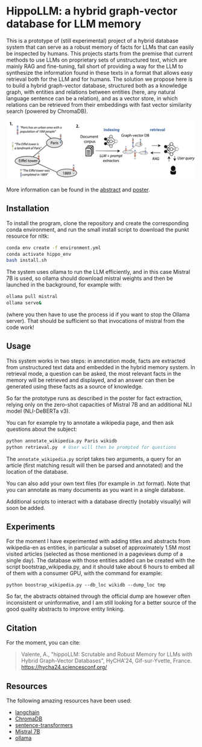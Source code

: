 # HippoLLM: a hybrid graph-vector database for LLM memory

This is a prototype of (still experimental) project of a hybrid database system that can serve as a robust memory of facts for LLMs that can easily be inspected by humans. This projects starts from the premise that current methods to use LLMs on proprietary sets of unstructured text, which are mainly RAG and fine-tuning, fall short of providing a way for the LLM to synthesize the information found in these texts in a format that allows easy retrieval both for the LLM and for humans. The solution we propose here is to build a hybrid graph-vector database, structured both as a knowledge graph, with entities and relations between entities (here, any natural language sentence can be a relation), and as a vector store, in which relations can be retrieved from their embeddings with fast vector similarity search (powered by ChromaDB).

![Figure 1](assets/hippofig.jpg?raw=True)

More information can be found in the [abstract](assets/abstract_hycha24_1.pdf) and [poster](assets/poster.pdf).

## Installation
To install the program, clone the repository and create the corresponding conda environment, and run the small install script to download the punkt resource for nltk:

```sh
conda env create -f environment.yml
conda activate hippo_env
bash install.sh
```

The system uses ollama to run the LLM efficiently, and in this case Mistral 7B is used, so ollama should download mistral weights and then be launched in the background, for example with:
```sh
ollama pull mistral
ollama serve&
```
(where you then have to use the process id if you want to stop the Ollama server). That should be sufficient so that invocations of mistral from the code work! 

## Usage
This system works in two steps: in annotation mode, facts are extracted from unstructured text data and embedded in the hybrid memory system. In retrieval mode, a question can be asked, the most relevant facts in the memory will be retrieved and displayed, and an answer can then be generated using these facts as a source of knowledge.

So far the prototype runs as described in the poster for fact extraction, relying only on the zero-shot capacities of Mistral 7B and an additional NLI model (NLI-DeBERTa v3).

You can for example try to annotate a wikipedia page, and then ask questions about the subject:
```sh
python annotate_wikipedia.py Paris wikidb
python retrieval.py  # User will then be prompted for questions
```

The `annotate_wikipedia.py` script takes two arguments, a query for an article (first matching result will then be parsed and annotated) and the location of the database.

You can also add your own text files (for example in .txt format). Note that you can annotate as many documents as you want in a single database.

Additional scripts to interact with a database directly (notably visually) will soon be added.

## Experiments
For the moment I have experimented with adding titles and abstracts from wikipedia-en as entities, in particular a subset of approximately 1.5M most visited articles (selected as those mentioned in a pageviews dump of a single day). The database with those entities added can be created with the script bootstrap_wikipedia.py, and it should take about 6 hours to embed all of them with a consumer GPU, with the command for example:
```
python boostrap_wikipedia.py --db_loc wikidb --dump_loc tmp
```

So far, the abstracts obtained through the official dump are however often inconsistent or uninformative, and I am still looking for a better source of the good quality abstracts to improve entity linking.

## Citation
For the moment, you can cite:

> Valente, A., "hippoLLM: Scrutable and Robust Memory for LLMs with Hybrid Graph-Vector Databases", HyCHA'24, Gif-sur-Yvette, France. https://hycha24.sciencesconf.org/ 

## Resources
The following amazing resources have been used:
- [langchain](https://github.com/langchain-ai/langchain)
- [ChromaDB](https://github.com/chroma-core/chroma)
- [sentence-transformers](https://github.com/UKPLab/sentence-transformers)
- [Mistral 7B](https://huggingface.co/mistralai/Mistral-7B-v0.1)
- [ollama](https://github.com/ollama/ollama)
